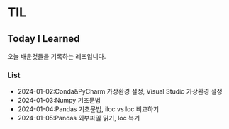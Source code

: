 # TIL
## Today I Learned

오늘 배운것들을 기록하는 레포입니다.

### List
- 2024-01-02:Conda&PyCharm 가상환경 설정, Visual Studio 가상환경 설정
- 2024-01-03:Numpy 기초문법
- 2024-01-04:Pandas 기초문법, iloc vs loc 비교하기
- 2024-01-05:Pandas 외부파일 읽기, loc 복기
